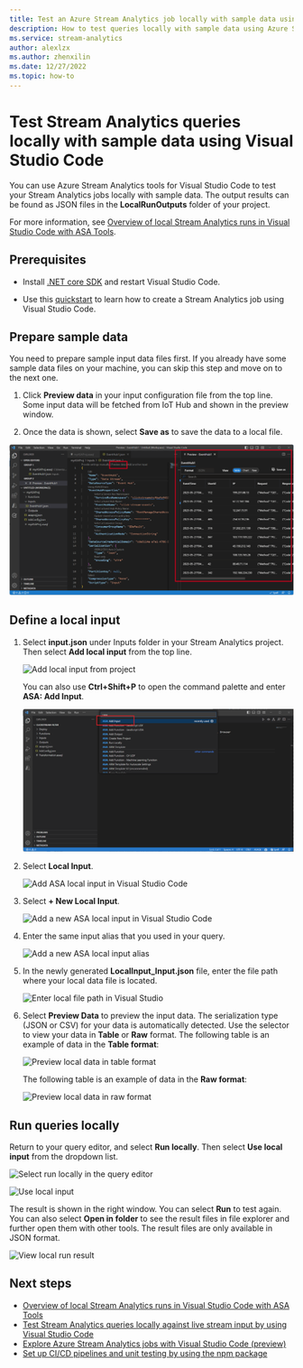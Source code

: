 ```yaml
---
title: Test an Azure Stream Analytics job locally with sample data using Visual Studio Code
description: How to test queries locally with sample data using Azure Stream Analytics Tools for Visual Studio Code.
ms.service: stream-analytics
author: alexlzx
ms.author: zhenxilin
ms.date: 12/27/2022
ms.topic: how-to
---
```


# Test Stream Analytics queries locally with sample data using Visual Studio Code

You can use Azure Stream Analytics tools for Visual Studio Code to test your Stream Analytics jobs locally with sample data. The output results can be found as JSON files in the **LocalRunOutputs** folder of your project.

For more information, see [Overview of local Stream Analytics runs in Visual Studio Code with ASA Tools](visual-studio-code-local-run-all.md).

## Prerequisites

* Install [.NET core SDK](https://dotnet.microsoft.com/download) and restart Visual Studio Code.

* Use this [quickstart](quick-create-visual-studio-code.md) to learn how to create a Stream Analytics job using Visual Studio Code.

## Prepare sample data

You need to prepare sample input data files first. If you already have some sample data files on your machine, you can skip this step and move on to the next one.

1. Click **Preview data** in your input configuration file from the top line. Some input data will be fetched from IoT Hub and shown in the preview window.

2. Once the data is shown, select **Save as** to save the data to a local file.

 ![Preview live input](./media/quick-create-visual-studio-code/preview-live-input.png)

## Define a local input

1. Select **input.json** under Inputs folder in your Stream Analytics project. Then select **Add local input** from the top line.

    ![Add local input from project](./media/quick-create-visual-studio-code/add-input-from-project.png)

    You can also use **Ctrl+Shift+P** to open the command palette and enter **ASA: Add Input**.

   ![Add Stream Analytics input in VS Code](./media/quick-create-visual-studio-code/add-input.png)

2. Select **Local Input**.

    ![Add ASA local input in Visual Studio Code](./media/vscode-local-run/add-local-input.png)

3. Select **+ New Local Input**.

    ![Add a new ASA local input in Visual Studio Code](./media/vscode-local-run/add-new-local-input.png)

4. Enter the same input alias that you used in your query.

    ![Add a new ASA local input alias](./media/vscode-local-run/new-local-input-alias.png)

5. In the newly generated **LocalInput_Input.json** file, enter the file path where your local data file is located.

    ![Enter local file path in Visual Studio](./media/vscode-local-run/local-file-path.png)

6. Select **Preview Data** to preview the input data. The serialization type (JSON or CSV) for your data is automatically detected. Use the selector to view your data in **Table** or **Raw** format. The following table is an example of data in the **Table format**:

     ![Preview local data in table format](./media/vscode-local-run/local-file-preview-table.png)

    The following table is an example of data in the **Raw format**:

    ![Preview local data in raw format](./media/vscode-local-run/local-file-preview-raw.png)

## Run queries locally

Return to your query editor, and select **Run locally**. Then select **Use local input** from the dropdown list.

![Select run locally in the query editor](./media/vscode-local-run/run-locally.png)

![Use local input](./media/vscode-local-run/run-locally-use-local-input.png)

The result is shown in the right window. You can select **Run** to test again. You can also select **Open in folder** to see the result files in file explorer and further open them with other tools. The result files are only available in JSON format.

![View local run result](./media/vscode-local-run/run-locally-result.png)

## Next steps


* [Overview of local Stream Analytics runs in Visual Studio Code with ASA Tools](visual-studio-code-local-run-all.md)
* [Test Stream Analytics queries locally against live stream input by using Visual Studio Code](visual-studio-code-local-run-live-input.md)
* [Explore Azure Stream Analytics jobs with Visual Studio Code (preview)](visual-studio-code-explore-jobs.md)
* [Set up CI/CD pipelines and unit testing by using the npm package](./cicd-overview.md)
